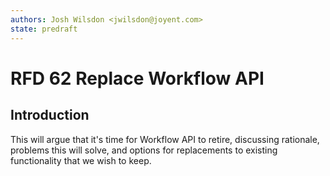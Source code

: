 ```yaml
---
authors: Josh Wilsdon <jwilsdon@joyent.com>
state: predraft
---
```


<!--
    This Source Code Form is subject to the terms of the Mozilla Public
    License, v. 2.0. If a copy of the MPL was not distributed with this
    file, You can obtain one at http://mozilla.org/MPL/2.0/.
-->

<!--
    Copyright 2016 Joyent
-->

# RFD 62 Replace Workflow API

## Introduction

This will argue that it's time for Workflow API to retire, discussing rationale,
problems this will solve, and options for replacements to existing functionality
that we wish to keep.

